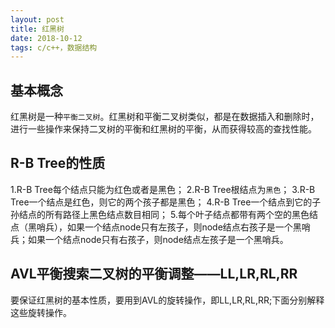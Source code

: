 ```yaml
---
layout: post
title: 红黑树
date: 2018-10-12
tags: c/c++，数据结构
---
```


## 基本概念

   红黑树是一种``平衡二叉树``。红黑树和平衡二叉树类似，都是在数据插入和删除时，进行一些操作来保持二叉树的平衡和红黑树的平衡，从而获得较高的查找性能。

## R-B Tree的性质
   1.R-B Tree每个结点只能为红色或者是黑色；
	 2.R-B Tree根结点为`黑色`；
	 3.R-B Tree一个结点是红色，则它的两个孩子都是黑色；
	 4.R-B Tree一个结点到它的子孙结点的所有路径上黑色结点数目相同；
	 5.每个叶子结点都带有两个空的黑色结点（黑哨兵），如果一个结点node只有左孩子，则node结点右孩子是一个黑哨兵；如果一个结点node只有右孩子，则node结点左孩子是一个黑哨兵。

## AVL平衡搜索二叉树的平衡调整——LL,LR,RL,RR
   要保证红黑树的基本性质，要用到AVL的旋转操作，即LL,LR,RL,RR;下面分别解释这些旋转操作。
